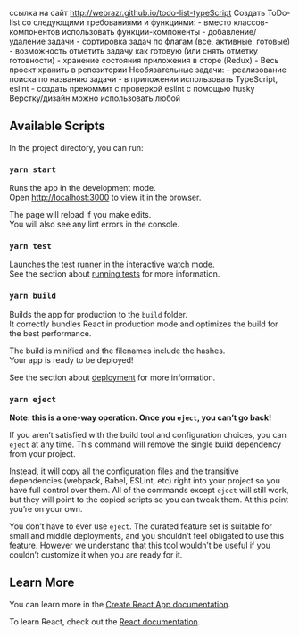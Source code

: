 ссылка на сайт http://webrazr.github.io/todo-list-typeScript
Создать ToDо-list со следующими требованиями и функциями:
        - вместо классов-компонентов использовать функции-компоненты
        - добавление/удаление задачи
        - сортировка задач по флагам (все, активные, готовые)
        - возможность отметить задачу как готовую (или снять отметку готовности)
        - хранение состояния приложения в сторе (Redux)
              - Весь проект хранить в репозитории
 Необязательные задачи:
        - реализование поиска по названию задачи
        - в приложении использовать TypeScript, eslint
        - создать прекоммит с проверкой eslint с помощью husky
Верстку/дизайн можно использовать любой

## Available Scripts

In the project directory, you can run:

### `yarn start`

Runs the app in the development mode.<br />
Open [http://localhost:3000](http://localhost:3000) to view it in the browser.

The page will reload if you make edits.<br />
You will also see any lint errors in the console.

### `yarn test`

Launches the test runner in the interactive watch mode.<br />
See the section about [running tests](https://facebook.github.io/create-react-app/docs/running-tests) for more information.

### `yarn build`

Builds the app for production to the `build` folder.<br />
It correctly bundles React in production mode and optimizes the build for the best performance.

The build is minified and the filenames include the hashes.<br />
Your app is ready to be deployed!

See the section about [deployment](https://facebook.github.io/create-react-app/docs/deployment) for more information.

### `yarn eject`

**Note: this is a one-way operation. Once you `eject`, you can’t go back!**

If you aren’t satisfied with the build tool and configuration choices, you can `eject` at any time. This command will remove the single build dependency from your project.

Instead, it will copy all the configuration files and the transitive dependencies (webpack, Babel, ESLint, etc) right into your project so you have full control over them. All of the commands except `eject` will still work, but they will point to the copied scripts so you can tweak them. At this point you’re on your own.

You don’t have to ever use `eject`. The curated feature set is suitable for small and middle deployments, and you shouldn’t feel obligated to use this feature. However we understand that this tool wouldn’t be useful if you couldn’t customize it when you are ready for it.

## Learn More

You can learn more in the [Create React App documentation](https://facebook.github.io/create-react-app/docs/getting-started).

To learn React, check out the [React documentation](https://reactjs.org/).
